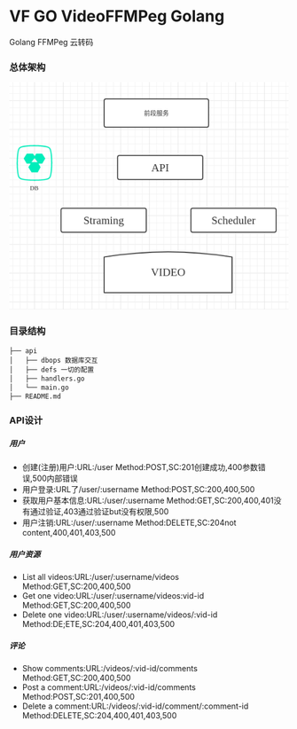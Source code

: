 # VF GO VideoFFMPeg Golang
Golang FFMPeg 云转码

### 总体架构
![](/README/SSR.png)

### 目录结构
```
├── api
│   ├── dbops 数据库交互
│   ├── defs 一切的配置
│   ├── handlers.go
│   └── main.go 
├── README.md

```

### API设计

##### 用户
- 创建(注册)用户:URL:/user Method:POST,SC:201创建成功,400参数错误,500内部错误
- 用户登录:URL了/user/:username Method:POST,SC:200,400,500
- 获取用户基本信息:URL:/user/:username Method:GET,SC:200,400,401没有通过验证,403通过验证but没有权限,500
- 用户注销:URL:/user/:username Method:DELETE,SC:204not content,400,401,403,500

##### 用户资源
- List all videos:URL:/user/:username/videos Method:GET,SC:200,400,500
- Get one video:URL:/user/:username/videos:vid-id Method:GET,SC:200,400,500
- Delete one video:URL:/user/:username/videos/:vid-id Method:DE;ETE,SC:204,400,401,403,500

##### 评论
- Show comments:URL:/videos/:vid-id/comments Method:GET,SC:200,400,500
- Post a comment:URL:/videos/:vid-id/comments Method:POST,SC:201,400,500
- Delete a comment:URL:/videos/:vid-id/comment/:comment-id Method:DELETE,SC:204,400,401,403,500